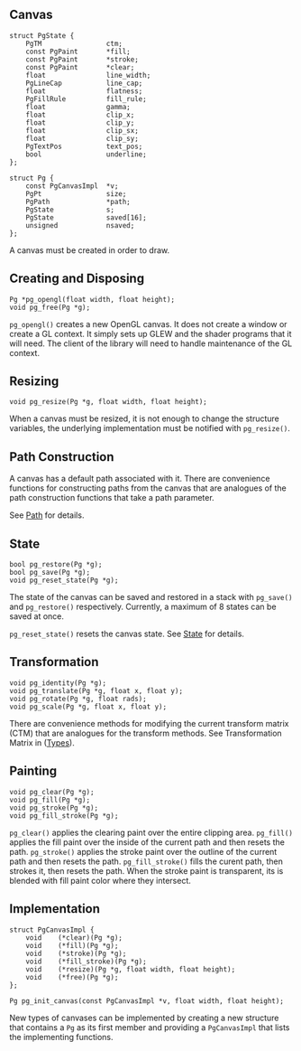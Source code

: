 
Canvas
----------------------------------------------------------------

    struct PgState {
        PgTM                ctm;
        const PgPaint       *fill;
        const PgPaint       *stroke;
        const PgPaint       *clear;
        float               line_width;
        PgLineCap           line_cap;
        float               flatness;
        PgFillRule          fill_rule;
        float               gamma;
        float               clip_x;
        float               clip_y;
        float               clip_sx;
        float               clip_sy;
        PgTextPos           text_pos;
        bool                underline;
    };

    struct Pg {
        const PgCanvasImpl  *v;
        PgPt                size;
        PgPath              *path;
        PgState             s;
        PgState             saved[16];
        unsigned            nsaved;
    };


A canvas must be created in order to draw.


Creating and Disposing
----------------------------------------------------------------

    Pg *pg_opengl(float width, float height);
    void pg_free(Pg *g);

`pg_opengl()` creates a new OpenGL canvas. It does not create a
window or create a GL context. It simply sets up GLEW and the
shader programs that it will need. The client of the library
will need to handle maintenance of the GL context.


Resizing
----------------------------------------------------------------

    void pg_resize(Pg *g, float width, float height);

When a canvas must be resized, it is not enough to change the
structure variables, the underlying implementation must be
notified with `pg_resize()`.


Path Construction
----------------------------------------------------------------

A canvas has a default path associated with it. There are
convenience functions for constructing paths from the canvas
that are analogues of the path construction functions that take
a path parameter.

See [Path](path.md) for details.



State
----------------------------------------------------------------

    bool pg_restore(Pg *g);
    bool pg_save(Pg *g);
    void pg_reset_state(Pg *g);

The state of the canvas can be saved and restored in a stack
with `pg_save()` and `pg_restore()` respectively. Currently, a
maximum of 8 states can be saved at once.

`pg_reset_state()` resets the canvas state. See
[State](state.md) for details.



Transformation
----------------------------------------------------------------

    void pg_identity(Pg *g);
    void pg_translate(Pg *g, float x, float y);
    void pg_rotate(Pg *g, float rads);
    void pg_scale(Pg *g, float x, float y);

There are convenience methods for modifying the current
transform matrix (CTM) that are analogues for the transform
methods. See Transformation Matrix in ([Types](types.md)).



Painting
----------------------------------------------------------------

    void pg_clear(Pg *g);
    void pg_fill(Pg *g);
    void pg_stroke(Pg *g);
    void pg_fill_stroke(Pg *g);

`pg_clear()` applies the clearing paint over the entire clipping
area. `pg_fill()` applies the fill paint over the inside of the
current path and then resets the path. `pg_stroke()` applies the
stroke paint over the outline of the current path and then
resets the path. `pg_fill_stroke()` fills the curent path, then
strokes it, then resets the path. When the stroke paint is
transparent, its is blended with fill paint color where they
intersect.



Implementation
----------------------------------------------------------------

    struct PgCanvasImpl {
        void    (*clear)(Pg *g);
        void    (*fill)(Pg *g);
        void    (*stroke)(Pg *g);
        void    (*fill_stroke)(Pg *g);
        void    (*resize)(Pg *g, float width, float height);
        void    (*free)(Pg *g);
    };

    Pg pg_init_canvas(const PgCanvasImpl *v, float width, float height);

New types of canvases can be implemented by creating a new
structure that contains a `Pg` as its first member and providing
a `PgCanvasImpl` that lists the implementing functions.
